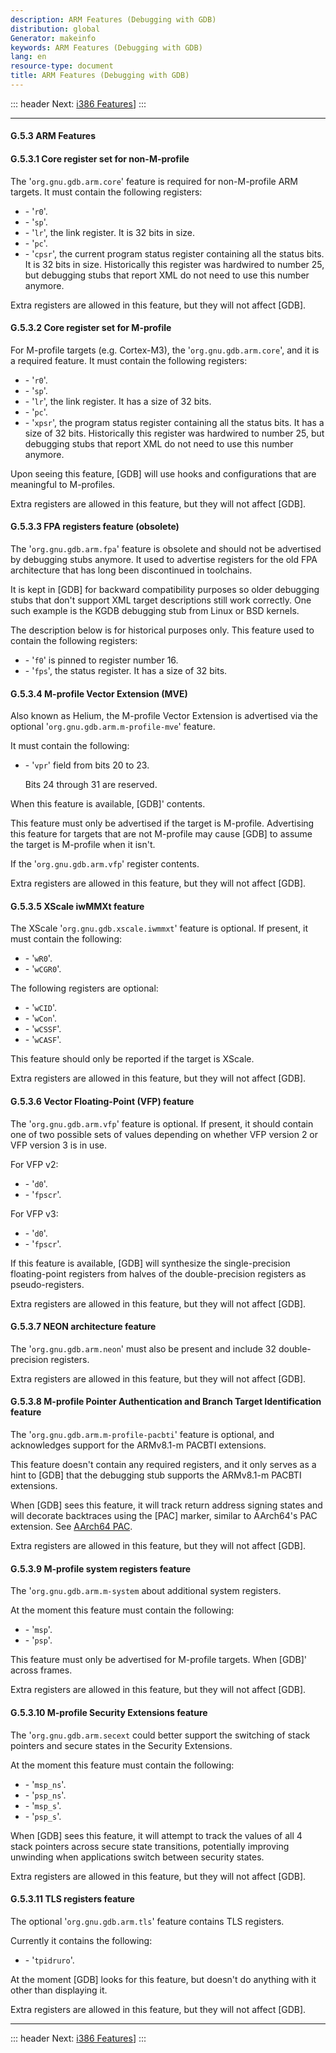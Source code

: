 ```yaml
---
description: ARM Features (Debugging with GDB)
distribution: global
Generator: makeinfo
keywords: ARM Features (Debugging with GDB)
lang: en
resource-type: document
title: ARM Features (Debugging with GDB)
---
```

::: header
Next: [i386 Features](i386-Features.html#i386-Features)]
:::

---

#### G.5.3 ARM Features

#### G.5.3.1 Core register set for non-M-profile

The '`org.gnu.gdb.arm.core`' feature is required for non-M-profile ARM targets. It must contain the following registers:

- \- '`r0`'.
- \- '`sp`'.
- \- '`lr`', the link register. It is 32 bits in size.
- \- '`pc`'.
- \- '`cpsr`', the current program status register containing all the status bits. It is 32 bits in size. Historically this register was hardwired to number 25, but debugging stubs that report XML do not need to use this number anymore.

Extra registers are allowed in this feature, but they will not affect [GDB].

#### G.5.3.2 Core register set for M-profile

For M-profile targets (e.g. Cortex-M3), the '`org.gnu.gdb.arm.core`', and it is a required feature. It must contain the following registers:

- \- '`r0`'.
- \- '`sp`'.
- \- '`lr`', the link register. It has a size of 32 bits.
- \- '`pc`'.
- \- '`xpsr`', the program status register containing all the status bits. It has a size of 32 bits. Historically this register was hardwired to number 25, but debugging stubs that report XML do not need to use this number anymore.

Upon seeing this feature, [GDB] will use hooks and configurations that are meaningful to M-profiles.

Extra registers are allowed in this feature, but they will not affect [GDB].

#### G.5.3.3 FPA registers feature (obsolete)

The '`org.gnu.gdb.arm.fpa`' feature is obsolete and should not be advertised by debugging stubs anymore. It used to advertise registers for the old FPA architecture that has long been discontinued in toolchains.

It is kept in [GDB] for backward compatibility purposes so older debugging stubs that don't support XML target descriptions still work correctly. One such example is the KGDB debugging stub from Linux or BSD kernels.

The description below is for historical purposes only. This feature used to contain the following registers:

- \- '`f0`' is pinned to register number 16.
- \- '`fps`', the status register. It has a size of 32 bits.

#### G.5.3.4 M-profile Vector Extension (MVE)

Also known as Helium, the M-profile Vector Extension is advertised via the optional '`org.gnu.gdb.arm.m-profile-mve`' feature.

It must contain the following:

- \- '`vpr`' field from bits 20 to 23.

  Bits 24 through 31 are reserved.

When this feature is available, [GDB]' contents.

This feature must only be advertised if the target is M-profile. Advertising this feature for targets that are not M-profile may cause [GDB] to assume the target is M-profile when it isn't.

If the '`org.gnu.gdb.arm.vfp`' register contents.

Extra registers are allowed in this feature, but they will not affect [GDB].

#### G.5.3.5 XScale iwMMXt feature

The XScale '`org.gnu.gdb.xscale.iwmmxt`' feature is optional. If present, it must contain the following:

- \- '`wR0`'.
- \- '`wCGR0`'.

The following registers are optional:

- \- '`wCID`'.
- \- '`wCon`'.
- \- '`wCSSF`'.
- \- '`wCASF`'.

This feature should only be reported if the target is XScale.

Extra registers are allowed in this feature, but they will not affect [GDB].

#### G.5.3.6 Vector Floating-Point (VFP) feature

The '`org.gnu.gdb.arm.vfp`' feature is optional. If present, it should contain one of two possible sets of values depending on whether VFP version 2 or VFP version 3 is in use.

For VFP v2:

- \- '`d0`'.
- \- '`fpscr`'.

For VFP v3:

- \- '`d0`'.
- \- '`fpscr`'.

If this feature is available, [GDB] will synthesize the single-precision floating-point registers from halves of the double-precision registers as pseudo-registers.

Extra registers are allowed in this feature, but they will not affect [GDB].

#### G.5.3.7 NEON architecture feature

The '`org.gnu.gdb.arm.neon`' must also be present and include 32 double-precision registers.

Extra registers are allowed in this feature, but they will not affect [GDB].

#### G.5.3.8 M-profile Pointer Authentication and Branch Target Identification feature

The '`org.gnu.gdb.arm.m-profile-pacbti`' feature is optional, and acknowledges support for the ARMv8.1-m PACBTI extensions.

This feature doesn't contain any required registers, and it only serves as a hint to [GDB] that the debugging stub supports the ARMv8.1-m PACBTI extensions.

When [GDB] sees this feature, it will track return address signing states and will decorate backtraces using the \[PAC] marker, similar to AArch64's PAC extension. See [AArch64 PAC](AArch64.html#AArch64-PAC).

Extra registers are allowed in this feature, but they will not affect [GDB].

#### G.5.3.9 M-profile system registers feature

The '`org.gnu.gdb.arm.m-system` about additional system registers.

At the moment this feature must contain the following:

- \- '`msp`'.
- \- '`psp`'.

This feature must only be advertised for M-profile targets. When [GDB]' across frames.

Extra registers are allowed in this feature, but they will not affect [GDB].

#### G.5.3.10 M-profile Security Extensions feature

The '`org.gnu.gdb.arm.secext` could better support the switching of stack pointers and secure states in the Security Extensions.

At the moment this feature must contain the following:

- \- '`msp_ns`'.
- \- '`psp_ns`'.
- \- '`msp_s`'.
- \- '`psp_s`'.

When [GDB] sees this feature, it will attempt to track the values of all 4 stack pointers across secure state transitions, potentially improving unwinding when applications switch between security states.

Extra registers are allowed in this feature, but they will not affect [GDB].

#### G.5.3.11 TLS registers feature

The optional '`org.gnu.gdb.arm.tls`' feature contains TLS registers.

Currently it contains the following:

- \- '`tpidruro`'.

At the moment [GDB] looks for this feature, but doesn't do anything with it other than displaying it.

Extra registers are allowed in this feature, but they will not affect [GDB].

---

::: header
Next: [i386 Features](i386-Features.html#i386-Features)]
:::
